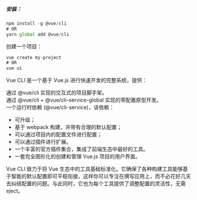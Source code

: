 ##### 安装：
```javascript
npm install -g @vue/cli
# OR
yarn global add @vue/cli
```
创建一个项目：
```javascript
vue create my-project
# OR
vue ui
```

Vue CLI 是一个基于 Vue.js 进行快速开发的完整系统，提供：

通过 @vue/cli 实现的交互式的项目脚手架。<br>
通过 @vue/cli + @vue/cli-service-global 实现的零配置原型开发。<br>
一个运行时依赖 (@vue/cli-service)，该依赖：<br>
- 可升级；
- 基于 webpack 构建，并带有合理的默认配置；
- 可以通过项目内的配置文件进行配置；
- 可以通过插件进行扩展。
- 一个丰富的官方插件集合，集成了前端生态中最好的工具。
- 一套完全图形化的创建和管理 Vue.js 项目的用户界面。

Vue CLI 致力于将 Vue 生态中的工具基础标准化。它确保了各种构建工具能够基于智能的默认配置即可平稳衔接，这样你可以专注在撰写应用上，而不必花好几天去纠结配置的问题。与此同时，它也为每个工具提供了调整配置的灵活性，无需 eject。